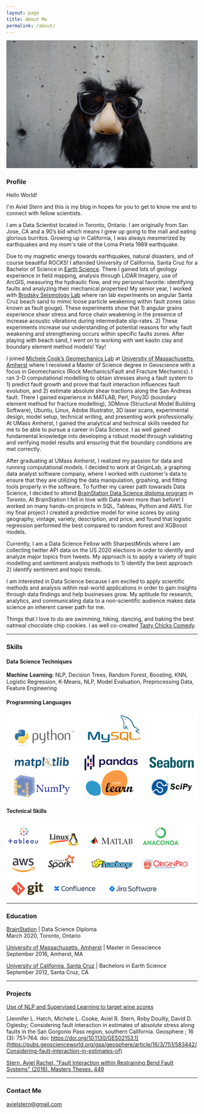 ```yaml
---
layout: page
title: About Me
permalink: /about/
---
```


![Alternate image text](/images/aboutme2.jpg)

### Profile
Hello World! 

I'm Aviel Stern and this is my blog in hopes for you to get to know me and to connect with fellow scientists.

I am a Data Scientist located in Toronto, Ontario. I am originally from San Jose, CA and a 90’s kid which means I grew up going to the mall and eating glorious burritos.  Growing up in California, I was always mesmerized by earthquakes and my mom's tale of the Loma Prieta 1989 earthquake. 

Due to my magnetic energy towards earthquakes, natural disasters, and of course beautiful ROCKS! I attended University of California, Santa Cruz for a Bachelor of Science in [Earth Science](https://eps.ucsc.edu/). There I gained lots of geology experience in field mapping, analysis through LiDAR Imagery, use of ArcGIS, measuring the hydraulic flow, and my personal favorite: identifying faults and analyzing their mechanical properties! My senior year, I worked with [Brodsky Seismology Lab](https://websites.pmc.ucsc.edu/~seisweb/emily_brodsky/) where ran lab experiments on angular Santa Cruz beach sand to mimic loose particle weakening within fault zones (also known  as  fault gouge).  These experiments show that 1) angular grains experience shear stress and force chain weakening in the presence of increase acoustic vibrations during intermediate slip-rates. 2) These experiments increase our understanding of potential reasons for why fault weakening and strengthening occurs within specific faults zones. After playing with beach sand, I went on to working with wet kaolin clay and boundary element method models! Yay!

I joined [Michele Cook’s Geomechanics Lab](https://blogs.umass.edu/cooke/) at [University of Massachusetts, Amherst](https://www.geo.umass.edu/) where I received a Master of Science degree in Geoscience with a focus in Geomechanics (Rock Mechanics/Fault and Fracture Mechanics). I ran 3-D computational modelling to obtain stresses along a fault system to 1) predict fault growth and prove that fault interaction influences fault evolution, and 2) estimate absolute shear tractions along the San Andreas fault. There I gained experience in  MATLAB, Perl, Poly3D (boundary element method for fracture modelling), 3DMove (Structural Model Building Software), Ubuntu, Linux, Adobe Illustrator, 3D laser scans, experimental design, model setup, technical writing, and presenting work professionally. At UMass Amherst, I gained the analytical and technical skills needed for me to be able to pursue a career in Data Science. I as well gained fundamental knowledge into developing a robust model through validating and verifying model results and ensuring that the boundary conditions are met correctly.

After graduating at UMass Amherst, I realized my passion for data and running computational models. I decided to work at OriginLab, a graphing data analyst software company, where I worked with customer's data to ensure that they are utilizing the data manipulation, grpahing, and fitting tools properly in the software. To further my career path towarads Data  Science, I  decided to attend [BrainStation Data Science diploma program](https://brainstation.io/course/toronto/data-science?utm_keyword=%2Bdata%20%2Bscience%20%2Bbrainstation&utm_network=g&utm_matchtype=b&utm_creative=269262450377&utm_target=&utm_placement=&utm_device=c&utm_campaign=649120212&utm_adgroup=56812219833&utm_source=AdWords&utm_target_id=aud-808969644948:kwd-447159192211&gclid=CjwKCAjwr7X4BRA4EiwAUXjbt1bHVW-84_FdNTiQ422xDxWVGr7ik7GTnO2WNeOjhojI6AxhSzdKqRoCg-wQAvD_BwE) in Toronto. At BrainStation I fell in love with Data even more than before! I worked on many hands-on projects in SQL, Tableau, Python and AWS. For my final project I created a predictive model for wine scores by using geography, vintage, variety, description, and price, and found that logistic regression performed the best compared to random forest and XGBoost models. 

Currently, I am a Data Science Fellow with SharpestMinds where I am collecting twitter API data on the US 2020 elections in order to identify and analyze major topics from tweets. My approach is to apply a variety of topic modelling and sentiment analysis methods to 1) identify the best approach 2) identify sentiment and topic trends. 

I am interested in Data Science because I am excited to apply scientific methods and analysis within real-world applications in order to gain insights through data findings and help businesses grow. My aptitude for research, analytics, and communicating data to a non-scientific audience makes data science an inherent career path for me.

Things that I love to do are swimming, hiking, dancing, and baking the best oatmeal chocolate chip cookies. I as well co-created [Tasty Chicks Comedy](https://www.tastychickscomedy.com/). 

---

### Skills 

#### Data Science Techniques 
𝐌𝐚𝐜𝐡𝐢𝐧𝐞 𝐋𝐞𝐚𝐫𝐧𝐢𝐧𝐠: NLP, Decision Trees, Random Forest, Boosting, KNN, Logistic Regression, K-Means, NLP, Model Evaluation, Preprocessing Data, Feature Engineering

#### Programming Languages 

![Alternate image text](/images/panda.png)

#### Technical Skills 

![Alternate image text](/images/about/tech2.png)  

---

### Education
[BrainStation](https://brainstation.io/) | Data Science Diploma<br/>
March 2020, Toronto, Ontario

[University of Massachusetts, Amherst](https://www.umass.edu/) |  Master in Geoscience<br/>
September 2016, Amherst, MA

[University of California, Santa Cruz](https://www.ucsc.edu/) |  Bachelors in Earth Science<br/>
September 2012, Santa Cruz, CA

---

### Projects

[Use of NLP and Supervised Learning to target wine scores](https://github.com/avielrs/BrainStation-Capstone)<br/>

[Jennifer L. Hatch, Michele L. Cooke, Aviel R. Stern, Roby Douilly, David D. Oglesby; Considering fault interaction in estimates of absolute stress along faults in the San Gorgonio Pass region, southern California. Geosphere ; 16 (3): 751–764. doi: https://doi.org/10.1130/GES02153.1](https://pubs.geoscienceworld.org/gsa/geosphere/article/16/3/751/583442/Considering-fault-interaction-in-estimates-of)<br/>

[Stern, Aviel Rachel, "Fault Interaction within Restraining Bend Fault Systems" (2016). Masters Theses. 449](https://scholarworks.umass.edu/masters_theses_2/449/)<br/>

---

### Contact Me
[avielstern@gmail.com](mailto:avielstern@gmail.com)
